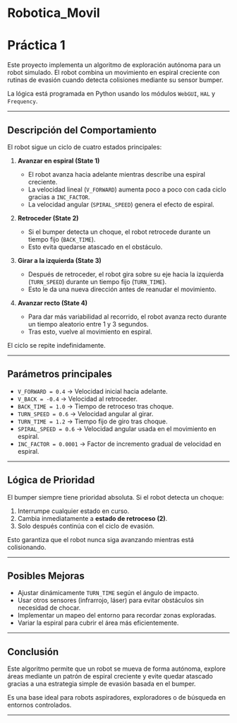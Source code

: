 # Robotica_Movil


# Práctica 1

Este proyecto implementa un algoritmo de exploración autónoma para un robot simulado.
El robot combina un movimiento en espiral creciente con rutinas de evasión cuando detecta colisiones mediante su sensor bumper.

La lógica está programada en Python usando los módulos `WebGUI`, `HAL` y `Frequency`.

---

## Descripción del Comportamiento

El robot sigue un ciclo de cuatro estados principales:

1. **Avanzar en espiral (State 1)**

   * El robot avanza hacia adelante mientras describe una espiral creciente.
   * La velocidad lineal (`V_FORWARD`) aumenta poco a poco con cada ciclo gracias a `INC_FACTOR`.
   * La velocidad angular (`SPIRAL_SPEED`) genera el efecto de espiral.

2. **Retroceder (State 2)**

   * Si el bumper detecta un choque, el robot retrocede durante un tiempo fijo (`BACK_TIME`).
   * Esto evita quedarse atascado en el obstáculo.

3. **Girar a la izquierda (State 3)**

   * Después de retroceder, el robot gira sobre su eje hacia la izquierda (`TURN_SPEED`) durante un tiempo fijo (`TURN_TIME`).
   * Esto le da una nueva dirección antes de reanudar el movimiento.

4. **Avanzar recto (State 4)**

   * Para dar más variabilidad al recorrido, el robot avanza recto durante un tiempo aleatorio entre 1 y 3 segundos.
   * Tras esto, vuelve al movimiento en espiral.

El ciclo se repite indefinidamente.

---

## Parámetros principales

* `V_FORWARD = 0.4` → Velocidad inicial hacia adelante.
* `V_BACK = -0.4` → Velocidad al retroceder.
* `BACK_TIME = 1.0` → Tiempo de retroceso tras choque.
* `TURN_SPEED = 0.6` → Velocidad angular al girar.
* `TURN_TIME = 1.2` → Tiempo fijo de giro tras choque.
* `SPIRAL_SPEED = 0.6` → Velocidad angular usada en el movimiento en espiral.
* `INC_FACTOR = 0.0001` → Factor de incremento gradual de velocidad en espiral.

---

## Lógica de Prioridad

El bumper siempre tiene prioridad absoluta.
Si el robot detecta un choque:

1. Interrumpe cualquier estado en curso.
2. Cambia inmediatamente a **estado de retroceso (2)**.
3. Solo después continúa con el ciclo de evasión.

Esto garantiza que el robot nunca siga avanzando mientras está colisionando.

---

## Posibles Mejoras

* Ajustar dinámicamente `TURN_TIME` según el ángulo de impacto.
* Usar otros sensores (infrarrojo, láser) para evitar obstáculos sin necesidad de chocar.
* Implementar un mapeo del entorno para recordar zonas exploradas.
* Variar la espiral para cubrir el área más eficientemente.

---

## Conclusión

Este algoritmo permite que un robot se mueva de forma autónoma, explore áreas mediante un patrón de espiral creciente y evite quedar atascado gracias a una estrategia simple de evasión basada en el bumper.

Es una base ideal para robots aspiradores, exploradores o de búsqueda en entornos controlados.

---
